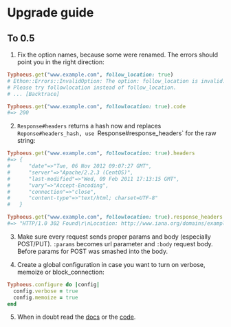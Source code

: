 # Upgrade guide

## To 0.5

1. Fix the option names, because some were renamed. The errors should point you in the right direction:

```ruby
Typhoeus.get("www.example.com", follow_location: true)
# Ethon::Errors::InvalidOption: The option: follow_location is invalid.
# Please try followlocation instead of follow_location.
# ... [Backtrace]

Typhoeus.get("www.example.com", followlocation: true).code
#=> 200
```

2. `Response#headers` returns a hash now and replaces `Reponse#headers_hash, use `Response#response_headers` for the raw string:

```ruby
Typhoeus.get("www.example.com", followlocation: true).headers
#=> {
#      "date"=>"Tue, 06 Nov 2012 09:07:27 GMT",
#      "server"=>"Apache/2.2.3 (CentOS)",
#      "last-modified"=>"Wed, 09 Feb 2011 17:13:15 GMT",
#      "vary"=>"Accept-Encoding",
#      "connection"=>"close",
#      "content-type"=>"text/html; charset=UTF-8"
#   }

Typhoeus.get("www.example.com", followlocation: true).response_headers
#=> "HTTP/1.0 302 Found\r\nLocation: http://www.iana.org/domains/example/ [...]"
```

3. Make sure every request sends proper params and body (especially POST/PUT). `:params` becomes url parameter and `:body` request body. Before params for POST was smashed into the body.

4. Create a global configuration in case you want to turn on verbose, memoize or block_connection:

```ruby
Typhoeus.configure do |config|
  config.verbose = true
  config.memoize = true
end
```

5. When in doubt read the [docs](http://rubydoc.info/github/typhoeus/typhoeus/frames/Typhoeus) or the [code](https://www.github.com/typhoeus).
